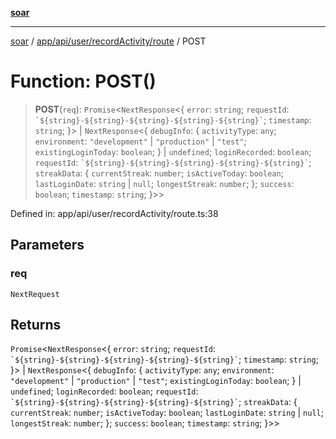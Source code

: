 [**soar**](../../../../../../README.md)

***

[soar](../../../../../../modules.md) / [app/api/user/recordActivity/route](../README.md) / POST

# Function: POST()

> **POST**(`req`): `Promise`\<`NextResponse`\<\{ `error`: `string`; `requestId`: `` `${string}-${string}-${string}-${string}-${string}` ``; `timestamp`: `string`; \}\> \| `NextResponse`\<\{ `debugInfo`: \{ `activityType`: `any`; `environment`: `"development"` \| `"production"` \| `"test"`; `existingLoginToday`: `boolean`; \} \| `undefined`; `loginRecorded`: `boolean`; `requestId`: `` `${string}-${string}-${string}-${string}-${string}` ``; `streakData`: \{ `currentStreak`: `number`; `isActiveToday`: `boolean`; `lastLoginDate`: `string` \| `null`; `longestStreak`: `number`; \}; `success`: `boolean`; `timestamp`: `string`; \}\>\>

Defined in: app/api/user/recordActivity/route.ts:38

## Parameters

### req

`NextRequest`

## Returns

`Promise`\<`NextResponse`\<\{ `error`: `string`; `requestId`: `` `${string}-${string}-${string}-${string}-${string}` ``; `timestamp`: `string`; \}\> \| `NextResponse`\<\{ `debugInfo`: \{ `activityType`: `any`; `environment`: `"development"` \| `"production"` \| `"test"`; `existingLoginToday`: `boolean`; \} \| `undefined`; `loginRecorded`: `boolean`; `requestId`: `` `${string}-${string}-${string}-${string}-${string}` ``; `streakData`: \{ `currentStreak`: `number`; `isActiveToday`: `boolean`; `lastLoginDate`: `string` \| `null`; `longestStreak`: `number`; \}; `success`: `boolean`; `timestamp`: `string`; \}\>\>
